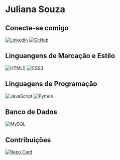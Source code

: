 # Juliana Souza

## Conecte-se comigo
[![LinkedIn](https://img.shields.io/badge/LinkedIn-000?style=for-the-badge&logo=linkedin&logoColor=0E76A8)](https://www.linkedin.com/in/juliana-souza-0992111b1/)
[![GitHub](https://img.shields.io/badge/GitHbt-000?style=for-the-badge&logo=github&logoColor=white)](https://github.com/julianaasouza)

## Linguangens de Marcação e Estilo
![HTML5](https://img.shields.io/badge/HTML5-000?style=for-the-badge&logo=html5)
![CSS3](https://img.shields.io/badge/css3-%231572B6.svg?style=for-the-badge&logo=css3&logoColor=white) 

## Linguagens de Programação
![JavaScript](https://img.shields.io/badge/JavaScript-000?style=for-the-badge&logo=javascript)
![Python](https://img.shields.io/badge/Python-000?style=for-the-badge&logo=python)

## Banco de Dados 
![MySQL](https://img.shields.io/badge/MySQL-000?style=for-the-badge&logo=mysql&logoColor=005C84)

## Contribuições
[![Repo Card](https://github-readme-stats.vercel.app/api/pin/?username=julianaasouza&repo=dio-lab-open-source&bg_color=000&border_color=30A3DC&show_icons=true&icon_color=30A3DC&title_color=E94D5F&text_color=FFF)](https://github.com/julianaasouza/dio-lab-open-source)

#
